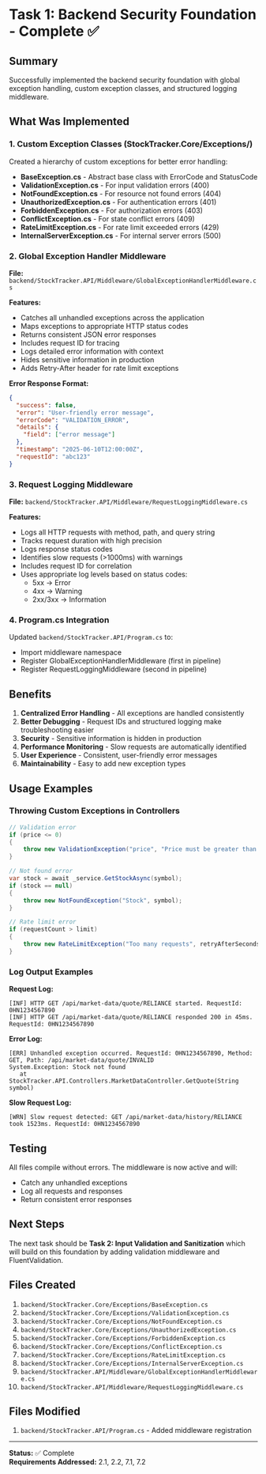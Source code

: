 # Task 1: Backend Security Foundation - Complete ✅

## Summary

Successfully implemented the backend security foundation with global exception handling, custom exception classes, and structured logging middleware.

## What Was Implemented

### 1. Custom Exception Classes (StockTracker.Core/Exceptions/)

Created a hierarchy of custom exceptions for better error handling:

- **BaseException.cs** - Abstract base class with ErrorCode and StatusCode
- **ValidationException.cs** - For input validation errors (400)
- **NotFoundException.cs** - For resource not found errors (404)
- **UnauthorizedException.cs** - For authentication errors (401)
- **ForbiddenException.cs** - For authorization errors (403)
- **ConflictException.cs** - For state conflict errors (409)
- **RateLimitException.cs** - For rate limit exceeded errors (429)
- **InternalServerException.cs** - For internal server errors (500)

### 2. Global Exception Handler Middleware

**File:** `backend/StockTracker.API/Middleware/GlobalExceptionHandlerMiddleware.cs`

**Features:**
- Catches all unhandled exceptions across the application
- Maps exceptions to appropriate HTTP status codes
- Returns consistent JSON error responses
- Includes request ID for tracing
- Logs detailed error information with context
- Hides sensitive information in production
- Adds Retry-After header for rate limit exceptions

**Error Response Format:**
```json
{
  "success": false,
  "error": "User-friendly error message",
  "errorCode": "VALIDATION_ERROR",
  "details": {
    "field": ["error message"]
  },
  "timestamp": "2025-06-10T12:00:00Z",
  "requestId": "abc123"
}
```

### 3. Request Logging Middleware

**File:** `backend/StockTracker.API/Middleware/RequestLoggingMiddleware.cs`

**Features:**
- Logs all HTTP requests with method, path, and query string
- Tracks request duration with high precision
- Logs response status codes
- Identifies slow requests (>1000ms) with warnings
- Includes request ID for correlation
- Uses appropriate log levels based on status codes:
  - 5xx → Error
  - 4xx → Warning
  - 2xx/3xx → Information

### 4. Program.cs Integration

Updated `backend/StockTracker.API/Program.cs` to:
- Import middleware namespace
- Register GlobalExceptionHandlerMiddleware (first in pipeline)
- Register RequestLoggingMiddleware (second in pipeline)

## Benefits

1. **Centralized Error Handling** - All exceptions are handled consistently
2. **Better Debugging** - Request IDs and structured logging make troubleshooting easier
3. **Security** - Sensitive information is hidden in production
4. **Performance Monitoring** - Slow requests are automatically identified
5. **User Experience** - Consistent, user-friendly error messages
6. **Maintainability** - Easy to add new exception types

## Usage Examples

### Throwing Custom Exceptions in Controllers

```csharp
// Validation error
if (price <= 0)
{
    throw new ValidationException("price", "Price must be greater than 0");
}

// Not found error
var stock = await _service.GetStockAsync(symbol);
if (stock == null)
{
    throw new NotFoundException("Stock", symbol);
}

// Rate limit error
if (requestCount > limit)
{
    throw new RateLimitException("Too many requests", retryAfterSeconds: 60);
}
```

### Log Output Examples

**Request Log:**
```
[INF] HTTP GET /api/market-data/quote/RELIANCE started. RequestId: 0HN1234567890
[INF] HTTP GET /api/market-data/quote/RELIANCE responded 200 in 45ms. RequestId: 0HN1234567890
```

**Error Log:**
```
[ERR] Unhandled exception occurred. RequestId: 0HN1234567890, Method: GET, Path: /api/market-data/quote/INVALID
System.Exception: Stock not found
   at StockTracker.API.Controllers.MarketDataController.GetQuote(String symbol)
```

**Slow Request Log:**
```
[WRN] Slow request detected: GET /api/market-data/history/RELIANCE took 1523ms. RequestId: 0HN1234567890
```

## Testing

All files compile without errors. The middleware is now active and will:
- Catch any unhandled exceptions
- Log all requests and responses
- Return consistent error responses

## Next Steps

The next task should be **Task 2: Input Validation and Sanitization** which will build on this foundation by adding validation middleware and FluentValidation.

## Files Created

1. `backend/StockTracker.Core/Exceptions/BaseException.cs`
2. `backend/StockTracker.Core/Exceptions/ValidationException.cs`
3. `backend/StockTracker.Core/Exceptions/NotFoundException.cs`
4. `backend/StockTracker.Core/Exceptions/UnauthorizedException.cs`
5. `backend/StockTracker.Core/Exceptions/ForbiddenException.cs`
6. `backend/StockTracker.Core/Exceptions/ConflictException.cs`
7. `backend/StockTracker.Core/Exceptions/RateLimitException.cs`
8. `backend/StockTracker.Core/Exceptions/InternalServerException.cs`
9. `backend/StockTracker.API/Middleware/GlobalExceptionHandlerMiddleware.cs`
10. `backend/StockTracker.API/Middleware/RequestLoggingMiddleware.cs`

## Files Modified

1. `backend/StockTracker.API/Program.cs` - Added middleware registration

---

**Status:** ✅ Complete  
**Requirements Addressed:** 2.1, 2.2, 7.1, 7.2
